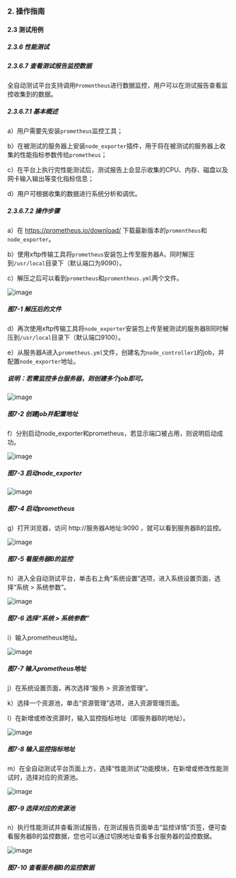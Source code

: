 ### 2. 操作指南

#### 2.3 测试用例

##### 2.3.6 性能测试

##### 2.3.6.7 查看测试报告监控数据

全自动测试平台支持调用` Promentheus `进行数据监控，用户可以在测试报告查看监控收集到的数据。

##### 2.3.6.7.1 基本概述

a）用户需要先安装` prometheus `监控工具；

b）在被测试的服务器上安装` node_exporter `插件，用于将在被测试的服务器上收集的性能指标参数传给` prometheus `；

c）在平台上执行完性能测试后，测试报告上会显示收集的CPU、内存、磁盘以及网卡输入输出等变化指标信息；

d）用户可根据收集的数据进行系统分析和调优。

##### 2.3.6.7.2 操作步骤

a）在 https://prometheus.io/download/ 下载最新版本的` promentheus `和` node_exporter `。

b）使用xftp传输工具将` prometheus `安装包上传至服务器A，同时解压到` /usr/local `目录下（默认端口为9090）。

c）解压之后可以看到` prometheus `和` promentheus.yml `两个文件。

![image](https://user-images.githubusercontent.com/79617492/191205345-eefb31db-db7f-4338-bd62-ea3494d88fff.png)

##### 图7-1 解压后的文件

d）再次使用xftp传输工具将` node_exporter `安装包上传至被测试的服务器B同时解压到` /usr/local `目录下（默认端口9100）。

e）从服务器A进入` prometheus.yml `文件，创建名为` node_controller1 `的job，并配置` node_exporter `地址。

##### 说明：若需监控多台服务器，则创建多个job即可。

![image](https://user-images.githubusercontent.com/79617492/191205374-ffa0b759-6682-4124-bb21-a31fc617e099.png)

##### 图7-2 创建job并配置地址

f）分别启动node_exporter和prometheus，若显示端口被占用，则说明启动成功。

![image](https://user-images.githubusercontent.com/79617492/191205402-4a76bebe-2940-4af3-832f-dc29e31f1f43.png)

##### 图7-3 启动node_exporter

![image](https://user-images.githubusercontent.com/79617492/191205436-32a16270-4c99-4707-81fb-226c2b644442.png)

##### 图7-4 启动prometheus

g）打开浏览器，访问 http://服务器A地址:9090 ，就可以看到服务器B的监控。

![image](https://user-images.githubusercontent.com/79617492/191205467-b78b73ab-78ef-4f24-9cbf-36d02ba9e23b.png)

##### 图7-5 看服务器B的监控

h）进入全自动测试平台，单击右上角“系统设置”选项，进入系统设置页面，选择“系统 > 系统参数”。

![image](https://user-images.githubusercontent.com/79617492/191205511-a437ce6e-9c47-4d0e-a92c-d3a5b0a470d1.png)

##### 图7-6 选择“系统 > 系统参数”

i）输入prometheus地址。

![image](https://user-images.githubusercontent.com/79617492/191205535-817f843a-f59c-462a-8bc8-cc9ee6004ca3.png)

##### 图7-7 输入prometheus地址

j）在系统设置页面，再次选择“服务 > 资源池管理”。

k）选择一个资源池，单击“资源管理”选项，进入资源管理页面。

l）在新增或修改资源时，输入监控指标地址（即服务器B的地址）。

![image](https://user-images.githubusercontent.com/79617492/191205561-a02fea72-ff62-4edf-850b-32fdea25237a.png)

##### 图7-8 输入监控指标地址

m）在全自动测试平台页面上方，选择“性能测试”功能模块，在新增或修改性能测试时，选择对应的资源池。

![image](https://user-images.githubusercontent.com/79617492/191205579-1cf949aa-13be-4b56-9574-14468995ad4f.png)

##### 图7-9 选择对应的资源池

n）执行性能测试并查看测试报告，在测试报告页面单击“监控详情”页签，便可查看服务器B的监控数据，您也可以通过切换地址查看多台服务器的监控数据。

![image](https://user-images.githubusercontent.com/79617492/191205597-fcc6e973-2201-4eed-9807-514933786a14.png)

##### 图7-10 查看服务器B的监控数据
